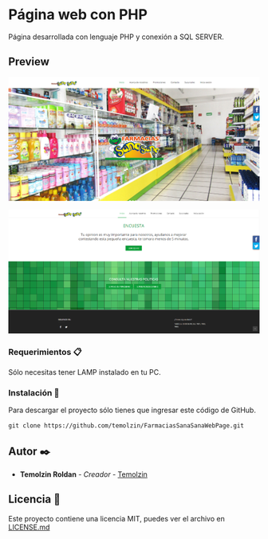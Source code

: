 # Página web con PHP

Página desarrollada con lenguaje PHP y conexión a SQL SERVER.

## Preview

[![Preview](https://github.com/temolzin/FarmaciasSanaSanaWebPage/blob/master/images/inicio.png)](https://github.com/temolzin/FarmaciasSanaSanaWebPage/blob/master/images/inicio.png)

[![Preview](https://github.com/temolzin/FarmaciasSanaSanaWebPage/blob/master/images/inicio2.png)](https://github.com/temolzin/FarmaciasSanaSanaWebPage/blob/master/images/inicio2.png)

### Requerimientos 📋

Sólo necesitas tener LAMP instalado en tu PC.

### Instalación 🔧

Para descargar el proyecto sólo tienes que ingresar este código de GitHub.

```
git clone https://github.com/temolzin/FarmaciasSanaSanaWebPage.git
```

## Autor ✒️


* **Temolzin Roldan** - *Creador* - [Temolzin](https://github.com/temolzin)


## Licencia 📄

Este proyecto contiene una licencia MIT, puedes ver el archivo en [LICENSE.md](https://github.com/temolzin/FarmaciasSanaSanaWebPage/blob/master/LICENSE)
